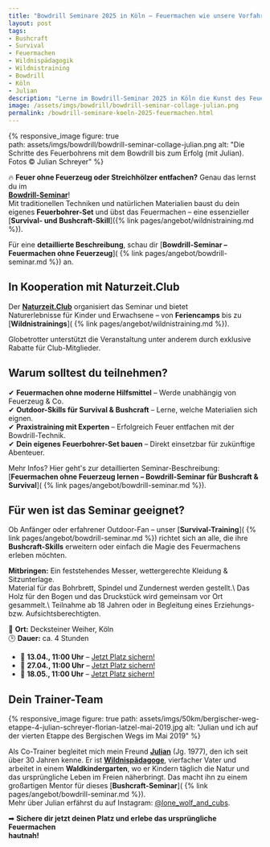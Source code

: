```yaml
---  
title: "Bowdrill Seminare 2025 in Köln – Feuermachen wie unsere Vorfahren"  
layout: post  
tags:  
- Bushcraft  
- Survival  
- Feuermachen  
- Wildnispädagogik  
- Wildnistraining  
- Bowdrill  
- Köln  
- Julian
description: "Lerne im Bowdrill-Seminar 2025 in Köln die Kunst des Feuermachens ohne Feuerzeug. Perfekt für Bushcraft-, Survival- und Outdoor-Fans!"  
image: /assets/imgs/bowdrill/bowdrill-seminar-collage-julian.png
permalink: /bowdrill-seminare-koeln-2025-feuermachen.html
--- 
```

{% responsive_image figure: true                                                
path: assets/imgs/bowdrill/bowdrill-seminar-collage-julian.png 
alt: "Die Schritte des Feuerbohrens mit dem Bowdrill bis zum Erfolg (mit Julian).
Fotos &copy; Julian Schreyer" %}    

🔥 **Feuer ohne Feuerzeug oder Streichhölzer entfachen?** Genau das lernst du im  
[**Bowdrill-Seminar**](/seminare/bowdrill-feuermachen.html)!  
Mit traditionellen Techniken und natürlichen Materialien baust du dein eigenes
**Feuerbohrer-Set** und übst das Feuermachen – eine essenzieller [**Survival- und 
Bushcraft-Skill**]({% link pages/angebot/wildnistraining.md %}).  

Für eine **detaillierte Beschreibung**, schau dir 
[**Bowdrill-Seminar – Feuermachen ohne Feuerzeug**](
{% link pages/angebot/bowdrill-seminar.md %}) an.  

## In Kooperation mit Naturzeit.Club  

Der [**Naturzeit.Club**](https://naturzeit.club/) organisiert das Seminar und bietet  
Naturerlebnisse für Kinder und Erwachsene – von **Feriencamps** bis zu [**Wildnistrainings**](
{% link pages/angebot/wildnistraining.md %}).  

Globetrotter unterstützt die Veranstaltung unter anderem durch exklusive  
Rabatte für Club-Mitglieder.  

## Warum solltest du teilnehmen?  
✔ **Feuermachen ohne moderne Hilfsmittel** – Werde unabhängig von Feuerzeug & Co.  
✔ **Outdoor-Skills für Survival & Bushcraft** – Lerne, welche Materialien sich eignen.  
✔ **Praxistraining mit Experten** – Erfolgreich Feuer entfachen mit der Bowdrill-Technik.  
✔ **Dein eigenes Feuerbohrer-Set bauen** – Direkt einsetzbar für zukünftige Abenteuer.  

Mehr Infos? Hier geht's zur detaillierten Seminar-Beschreibung: 
[**Feuermachen ohne Feuerzeug lernen – Bowdrill-Seminar für Bushcraft & Survival**](
{% link pages/angebot/bowdrill-seminar.md %}).  

## Für wen ist das Seminar geeignet?  
Ob Anfänger oder erfahrener Outdoor-Fan – unser [**Survival-Training**](
{% link pages/angebot/bowdrill-seminar.md %}) richtet sich an alle, 
die ihre **Bushcraft-Skills** erweitern oder einfach die Magie des Feuermachens erleben möchten.  

**Mitbringen:** Ein feststehendes Messer, wettergerechte Kleidung & Sitzunterlage.  
Material für das Bohrbrett, Spindel und Zundernest werden gestellt.\\
Das Holz für den Bogen und das Druckstück wird gemeinsam vor Ort gesammelt.\\
Teilnahme ab 18 Jahren oder in Begleitung eines Erziehungs- bzw. Aufsichtsberechtigten.

📍 **Ort:** Decksteiner Weiher, Köln  
🕒 **Dauer:** ca. 4 Stunden  

- 📅 **13.04., 11:00 Uhr** – [Jetzt Platz sichern!](
https://rausgegangen.de/events/bushcraft-feuerbohrer-kopie-1/)  
- 📅 **27.04., 11:00 Uhr** – [Jetzt Platz sichern!](
https://rausgegangen.de/events/bushcraft-feuerbohrer-kopie-0/)  
- 📅 **18.05., 11:00 Uhr** – [Jetzt Platz sichern!](
https://rausgegangen.de/events/bushcraft-feuerbohrer-0/)  

## Dein Trainer-Team  

{% responsive_image figure: true 
path: assets/imgs/50km/bergischer-weg-etappe-4-julian-schreyer-florian-latzel-mai-2019.jpg
alt: "Julian und ich auf der vierten Etappe des Bergischen Wegs im Mai 2019" %}

Als Co-Trainer begleitet mich mein Freund [**Julian**](/thema/julian/) (Jg. 1977), 
den ich seit über 30 Jahren kenne.
Er ist [**Wildnispädagoge**](/thema/wildnispadagogik/), vierfacher Vater
und arbeitet in einem  **Waldkindergarten**, 
wo er Kindern täglich die Natur und das ursprüngliche Leben im Freien näherbringt. 
Das macht ihn zu einem großartigen Mentor für dieses [**Bushcraft-Seminar**](
{% link pages/angebot/bowdrill-seminar.md %}).  
Mehr über Julian erfährst du auf Instagram: [@lone_wolf_and_cubs](https://www.instagram.com/lone_wolf_and_cubs/).

➡ **Sichere dir jetzt deinen Platz und erlebe das ursprüngliche Feuermachen  
hautnah!**  

